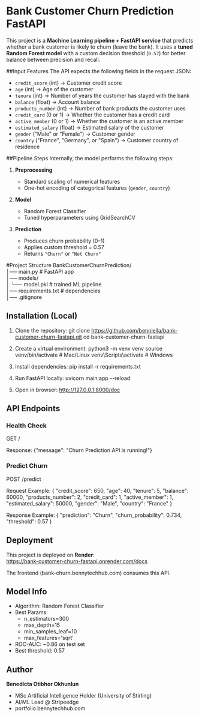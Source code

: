 # Bank Customer Churn Prediction FastAPI

This project is a **Machine Learning pipeline + FastAPI service** that predicts whether a bank customer is likely to churn (leave the bank).
It uses a **tuned Random Forest model** with a custom decision threshold (`0.57`) for better balance between precision and recall.

##Input Features
The API expects the following fields in the request JSON:

- `credit_score` (int) → Customer credit score  
- `age` (int) → Age of the customer  
- `tenure` (int) → Number of years the customer has stayed with the bank  
- `balance` (float) → Account balance  
- `products_number` (int) → Number of bank products the customer uses  
- `credit_card` (0 or 1) → Whether the customer has a credit card  
- `active_member` (0 or 1) → Whether the customer is an active member  
- `estimated_salary` (float) → Estimated salary of the customer  
- `gender` ("Male" or "Female") → Customer gender  
- `country` ("France", "Germany", or "Spain") → Customer country of residence  

##Pipeline Steps
Internally, the model performs the following steps:

1. **Preprocessing**
   - Standard scaling of numerical features  
   - One-hot encoding of categorical features (`gender`, `country`)  

2. **Model**
   - Random Forest Classifier  
   - Tuned hyperparameters using GridSearchCV  

3. **Prediction**
   - Produces churn probability (0–1)  
   - Applies custom threshold = 0.57  
   - Returns `"Churn"` or `"Not Churn"`  

#Project Structure
BankCustomerChurnPrediction/  
│── main.py              # FastAPI app  
│── models/  
│   └── model.pkl        # trained ML pipeline  
│── requirements.txt     # dependencies  
│── .gitignore  

## Installation (Local)
1. Clone the repository:
   git clone https://github.com/benniella/bank-customer-churn-fastapi.git
   cd bank-customer-churn-fastapi

2. Create a virtual environment:
   python3 -m venv venv
   source venv/bin/activate   # Mac/Linux
   venv\Scripts\activate    # Windows

3. Install dependencies:
   pip install -r requirements.txt

4. Run FastAPI locally:
   uvicorn main:app --reload

5. Open in browser:
   http://127.0.0.1:8000/doc

## API Endpoints

### Health Check
GET /

Response:
{"message": "Churn Prediction API is running!"}

### Predict Churn
POST /predict

Request Example:
{
  "credit_score": 650,
  "age": 40,
  "tenure": 5,
  "balance": 60000,
  "products_number": 2,
  "credit_card": 1,
  "active_member": 1,
  "estimated_salary": 50000,
  "gender": "Male",
  "country": "France"
}

Response Example:
{
  "prediction": "Churn",
  "churn_probability": 0.734,
  "threshold": 0.57
}

## Deployment
This project is deployed on **Render**:  
https://bank-customer-churn-fastapi.onrender.com/docs  

The frontend (bank-churn.bennytechhub.com) consumes this API.  

## Model Info
- Algorithm: Random Forest Classifier  
- Best Params:  
  - n_estimators=300  
  - max_depth=15  
  - min_samples_leaf=10  
  - max_features='sqrt'  
- ROC-AUC: ~0.86 on test set  
- Best threshold: 0.57  

## Author
**Benedicta Otibhor Okhunlun**  
- MSc Artificial Intelligence Holder (University of Stirling)  
- AI/ML Lead @ Stripeedge  
- portfolio.bennytechhub.com  

